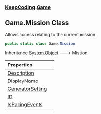 ### [KeepCoding](KeepCoding.md 'KeepCoding').[Game](KeepCoding_Game.md 'KeepCoding.Game')
## Game.Mission Class
Allows access relating to the current mission.  
```csharp
public static class Game.Mission
```

Inheritance [System.Object](https://docs.microsoft.com/en-us/dotnet/api/System.Object 'System.Object') &#129106; Mission  

| Properties | |
| :--- | :--- |
| [Description](KeepCoding_Game_Mission_Description.md 'KeepCoding.Game.Mission.Description') |  |
| [DisplayName](KeepCoding_Game_Mission_DisplayName.md 'KeepCoding.Game.Mission.DisplayName') |  |
| [GeneratorSetting](KeepCoding_Game_Mission_GeneratorSetting.md 'KeepCoding.Game.Mission.GeneratorSetting') |  |
| [ID](KeepCoding_Game_Mission_ID.md 'KeepCoding.Game.Mission.ID') |  |
| [IsPacingEvents](KeepCoding_Game_Mission_IsPacingEvents.md 'KeepCoding.Game.Mission.IsPacingEvents') |  |
